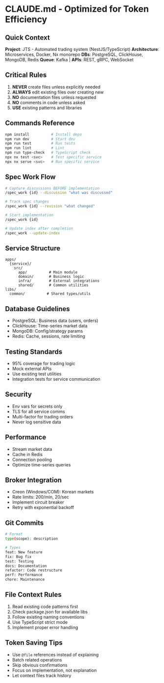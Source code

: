 # CLAUDE.md - Optimized for Token Efficiency

## Quick Context

**Project**: JTS - Automated trading system (NestJS/TypeScript)
**Architecture**: Microservices, Docker, Nx monorepo
**DBs**: PostgreSQL, ClickHouse, MongoDB, Redis
**Queue**: Kafka | **APIs**: REST, gRPC, WebSocket

## Critical Rules

1. **NEVER** create files unless explicitly needed
2. **ALWAYS** edit existing files over creating new
3. **NO** documentation files unless requested
4. **NO** comments in code unless asked
5. **USE** existing patterns and libraries

## Commands Reference

```bash
npm install          # Install deps
npm run dev          # Start dev
npm run test         # Run tests
npm run lint         # Lint
npm run type-check   # TypeScript check
npx nx test <svc>    # Test specific service
npx nx serve <svc>   # Run specific service
```

## Spec Work Flow

```bash
# Capture discussions BEFORE implementation
/spec_work {id} --discussion "what was discussed"

# Track spec changes
/spec_work {id} --revision "what changed"

# Start implementation
/spec_work {id}

# Update index after completion
/spec_work --update-index
```

## Service Structure

```
apps/
  {service}/
    src/
      app/          # Main module
      domain/       # Business logic
      infra/        # External integrations
      shared/       # Common utilities
libs/
  common/          # Shared types/utils
```

## Database Guidelines

- PostgreSQL: Business data (users, orders)
- ClickHouse: Time-series market data
- MongoDB: Config/strategy params
- Redis: Cache, sessions, rate limiting

## Testing Standards

- 95% coverage for trading logic
- Mock external APIs
- Use existing test utilities
- Integration tests for service communication

## Security

- Env vars for secrets only
- TLS for all service comms
- Multi-factor for trading orders
- Never log sensitive data

## Performance

- Stream market data
- Cache in Redis
- Connection pooling
- Optimize time-series queries

## Broker Integration

- Creon (Windows/COM): Korean markets
- Rate limits: 200/min, 20/sec
- Implement circuit breaker
- Retry with exponential backoff

## Git Commits

```bash
# Format
type(scope): description

# Types
feat: New feature
fix: Bug fix
test: Testing
docs: Documentation
refactor: Code restructure
perf: Performance
chore: Maintenance
```

## File Context Rules

1. Read existing code patterns first
2. Check package.json for available libs
3. Follow existing naming conventions
4. Use TypeScript strict mode
5. Implement proper error handling

## Token Saving Tips

- Use `@file` references instead of explaining
- Batch related operations
- Skip obvious confirmations
- Focus on implementation, not explanation
- Let context files track history
